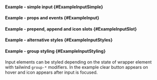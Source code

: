 #### Example - simple input {#ExampleInputSimple}

<div class="example">
  <example name="ExampleInputSimple"></example>
</div>

#### Example - props and events {#ExampleInput}

<div class="example">
  <example name="ExampleInput"></example>
</div>

#### Example - prepend, append and icon slots {#ExampleInputSlot}

<div class="example">
  <example name="ExampleInputSlot"></example>
</div>

#### Example - alternative styles {#ExampleInputStyles}

<div class="example">
  <example name="ExampleInputStyles"></example>
</div>

#### Example - group styling {#ExampleInputStyling}

Input elements can be styled depending on the state of wrapper element with tailwind `group-*` modifiers. In the example clear button appears on hover and icon appears after input is focused.

<div class="example">
  <example name="ExampleInputStyling"></example>
</div>
